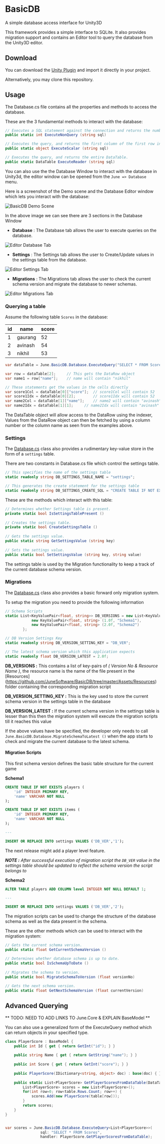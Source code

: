 # BasicDB
A simple database access interface for Unity3D

This framework provides a simple interface to SQLite. It also provides migration support and contains an Editor tool to query the database from the Unity3D editor.

## Download

You can download the [Unity Plugin](https://github.com/JuneSoftware/BasicDB/raw/master/June.BasicDB.unitypackage) and import it directly in your project.

Alternatively, you may clone this repository.

## Usage

The Database.cs file contains all the properties and methods to access the database. 

These are the 3 fundamental methods to interact with the database:

```csharp
// Executes a SQL statement against the connection and returns the number of rows affected.
public static int ExecuteNonQuery (string sql)

// Executes the query, and returns the first column of the first row in the result set returned by the query.
public static object ExecuteScalar (string sql)

// Executes the query, and returns the entire DataTable.
public static DataTable ExecuteReader (string sql)
```

You can also use the the Database Window to interact with the database in Unity3d, the editor window can be opened from the `June => Database` menu.

Here is a screenshot of the Demo scene and the Database Editor window which lets you interact with the database:

![BasicDB Demo Scene](https://raw.githubusercontent.com/JuneSoftware/BasicDB/master/screenshots/1UnityDemo.png)

In the above image we can see there are 3 sections in the Database Window

- **Database**
  : The Database tab allows the user to execute queries on the database.

![Editor Database Tab](https://raw.githubusercontent.com/JuneSoftware/BasicDB/master/screenshots/2DatabaseTab.png)
  
- **Settings**
  : The Settings tab allows the user to Create/Update values in the settings table from the database.


![Editor Settings Tab](https://raw.githubusercontent.com/JuneSoftware/BasicDB/master/screenshots/3SettingsTab.png)

- **Migrations** 
  : The Migrations tab allows the user to check the current schema version and migrate the database to newer schemas.

![Editor Migrations Tab](https://raw.githubusercontent.com/JuneSoftware/BasicDB/master/screenshots/4MigrationsTab.png)


### Querying a table

Assume the following table `Scores` in the database:

| id | name  | score |
|----|---------|-----|
| 1  | gaurang | 52  |  
| 2  | avinash | 54  |  
| 3  | nikhil  | 53  |  

```csharp
var dataTable = June.BasicDB.Database.ExecuteQuery("SELECT * FROM Scores");

var row = dataTable[2];		// This gets the DataRow object
var name1 = row["name"];	// name will contain "nikhil"

// These statements get the values in the cells directly
var score1Col = dataTable[0]["score"];	// score1Col will contain 52
var score1Idx = dataTable[0][2];		// score1Idx will contain 52
var name2Col = dataTable[1]["name"];	// name2 will contain "avinash"
var name2Idx = dataTable[1][1];		// name2Idx will contain "avinash"
```
The DataTable object will allow access to the DataRow using the indexer,
Values from the DataRow object can then be fetched by using a column number or the column name as seen from the examples above.

### Settings

The [Database.cs](https://github.com/JuneSoftware/BasicDB/raw/master/Assets/June/BasicDB/Database.cs) class also provides a rudimentary key-value store in the form of a `settings` table.

There are two constants in Database.cs file which control the settings table.

```csharp
// This specifies the name of the settings table
static readonly string DB_SETTINGS_TABLE_NAME = "settings";

// This generates the create statement for the settings table
static readonly string DB_SETTINGS_CREATE_SQL = "CREATE TABLE IF NOT EXISTS " + DB_SETTINGS_TABLE_NAME + " ('key' VARCHAR PRIMARY KEY, 'value' VARCHAR NOT NULL)";	
```

These are the methods which interact with this table:

```csharp
// Determines whether Settings table is present.
private static bool IsSettingsTablePresent ()
		
// Creates the settings table.
private static bool CreateSettingsTable ()
		
// Gets the settings value.
public static string GetSettingsValue (string key)
		
// Sets the settings value.
public static bool SetSettingsValue (string key, string value)
```

The settings table is used by the Migration functionality to keep a track of the current database schema version.

### Migrations

The [Database.cs](https://github.com/JuneSoftware/BasicDB/raw/master/Assets/June/BasicDB/Database.cs) class also provides a basic forward only migration system.

To setup the migration you need to provide the following information

```csharp
// Schema Scripts
static List<KeyValuePair<float, string>> DB_VERSIONS = new List<KeyValuePair<float, string>> () { 
			new KeyValuePair<float, string> (1.0f, "Schema1"),
			new KeyValuePair<float, string> (2.0f, "Schema2")
		};

// DB Version Settings Key
static readonly string DB_VERSION_SETTING_KEY = "DB_VER";

// The latest schema version which this application expects
static readonly float DB_VERSION_LATEST = 2.0f;
```
**DB_VERSIONS :**
This contains a list of key-pairs of _( Version No & Resource Name )_, the resource name is the name of the file present in the [Resources] (https://github.com/JuneSoftware/BasicDB/tree/master/Assets/Resources) folder containing the corresponding migration script

**DB_VERSION_SETTING_KEY :**
This is the key used to store the current schema version in the settings table in the database

**DB_VERSION_LATEST :**
If the current schema version in the settings table is lesser than this then the migration system will execute the migration scripts till it reaches this value

If the above values have be specified, the developer only needs to call `June.BasicDB.Database.MigrateSchemaToLatest ()` when the app starts to check and migrate the current database to the latest schema.

#### Migration Scripts

This first schema version defines the basic table structure for the current game

**Schema1**

```sql
CREATE TABLE IF NOT EXISTS players (
	'id' INTEGER PRIMARY KEY,
	'name' VARCHAR NOT NULL
);

CREATE TABLE IF NOT EXISTS items (
	'id' INTEGER PRIMARY KEY,
	'name' VARCHAR NOT NULL
);

---

INSERT OR REPLACE INTO settings VALUES ('DB_VER','1');
```
The next release might add a player level feature.

_**NOTE :** After successful execution of migration script the `DB_VER` value in the settings table should be updated to reflect the schema version the script belongs to_

**Schema2**

```sql
ALTER TABLE players ADD COLUMN level INTEGER NOT NULL DEFAULT 1;

---

INSERT OR REPLACE INTO settings VALUES ('DB_VER','2');
```
The migration scripts can be used to change the structure of the database schema as well as the data present in the schema.

These are the other methods which can be used to interact with the migration system:

```csharp
// Gets the current schema version.
public static float GetCurrentSchemaVersion ()	

// Determines whether database schema is up to date.
public static bool IsSchemaUpToDate ()
		
// Migrates the schema to version.
public static bool MigrateSchemaToVersion (float versionNo)
		
// Gets the next schema version.
public static float GetNextSchemaVersion (float currentVersion)
```


## Advanced Querying

** TODO: NEED TO ADD LINKS TO June.Core & EXPLAIN BaseModel **

You can also use a generalized form of the ExecuteQuery method which can return objects in your specified type.

```csharp
class PlayerScore : BaseModel {
	public int Id { get { return GetInt("id"); } }
	
	public string Name { get { return GetString("name"); } }
	
	public int Score { get { return GetInt("score"); } }
	
	public PlayerScore(IDictionary<string, object> doc) : base(doc) { }
		
	public static List<PlayerScore> GetPlayerScoresFromDataTable(DataTable table) {
		List<PlayerScore> scores = new List<PlayerScore>();
		for(int row=0; row<table.Rows.Count; row++) {
			scores.Add(new PlayerScore(table[row]));		}
		return scores;	}}


var scores = June.BasicDB.Database.ExecuteQuery<List<PlayerScore>>(
				sql: "SELECT * FROM Scores",
				handler: PlayerScore.GetPlayerScoresFromDataTable);
```
